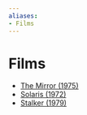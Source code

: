 ```yaml
---
aliases:
- Films
---
```


# Films

- [The Mirror (1975)](the-mirror.md)
- [Solaris (1972)](solaris.md)
- [Stalker (1979)](stalker.md)